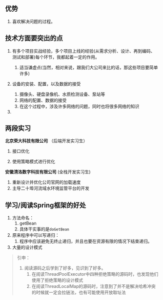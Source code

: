 ## 优势

1. 喜欢解决问题的过程。





## 技术方面要突出的点

1. 有多个项目实战经验，多个项目上线的经验(从需求分析、设计、再到编码、测试和部署)每个环节，我都起着一定的作用。
   1. 适当谦虚点(当然，相对来说，跟我们大公司来比的话，那这些项目要简单许多)
2. 设备的安装、配置，以及数据的接受
   1. 摄像头、硬盘录像机、水质检测设备、泵站等
   2. 网络的配置、数据的接受
   3. 在这个过程中，涉及许多网络的问题，同时也将很多网络的知识

3. 



## 两段实习

**北京荣大科技有限公司** （后端开发实习生）

1.  接口优化

1. 使用策略模式进行优化

**安徽清洛数字科技有限公司** (全栈开发实习生)

1. 重新设计并优化公司官网的加载速度
2. 主导二十埠河流域水环境监管平台的开发





## 学习/阅读Spring框架的好处

1. 方法命名：
   1. getBean
   2. 具体干实事的是`doGetBean`
2. 原来程序中可以写递归：
   1. 程序中应该避免无终止递归，并且也要在资源有限的情况下结束递归。
3. 大量的设计模式

> 引申：
>
> 1. 阅读源码之后学到了好多，见识到了好多。
>    1. 在阅读ThreadPoolExecutor中四种拒绝策略的源码时，也发现他们使用了拒绝策略的设计模式
>    2. 在阅读ThreadLocalMap的源码时，注意到了并不是解决哈希冲突的时候就一定会拉链法，也有可能使用开放取址法
